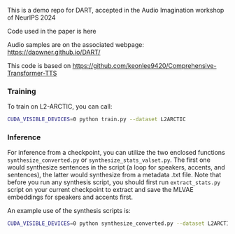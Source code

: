 This is a demo repo for DART, accepted in the Audio Imagination workshop of NeurIPS 2024

Code used in the paper is here

Audio samples are on the associated webpage: https://dapwner.github.io/DART/

This code is based on https://github.com/keonlee9420/Comprehensive-Transformer-TTS

### Training

To train on L2-ARCTIC, you can call:
```bash
CUDA_VISIBLE_DEVICES=0 python train.py --dataset L2ARCTIC
```
### Inference

For inference from a checkpoint, you can utilize the two enclosed functions `synthesize_converted.py` or `synthesize_stats_valset.py`. The first one would synthesize sentences in the script (a loop for speakers, accents, and sentences), the latter would synthesize from a metadata .txt file. Note that before you run any synthesis script, you should first run  `extract_stats.py` script on your current checkpoint to extract and save the MLVAE embeddings for speakers and accents first.

An example use of the synthesis scripts is:
```bash
CUDA_VISIBLE_DEVICES=0 python synthesize_converted.py --dataset L2ARCTIC --restore_step 704000
```
